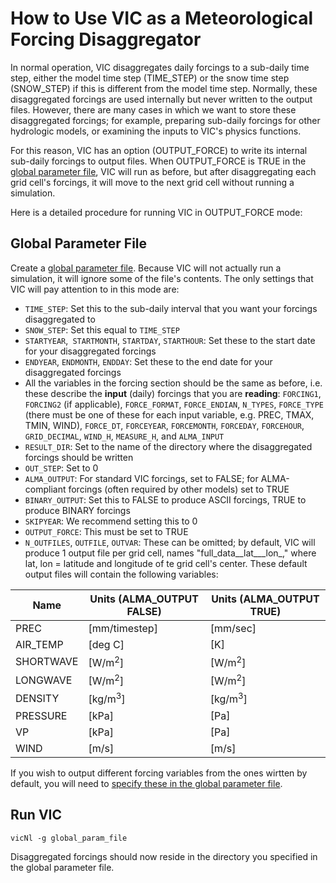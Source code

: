 # How to Use VIC as a Meteorological Forcing Disaggregator

In normal operation, VIC disaggregates daily forcings to a sub-daily time step, either the model time step (TIME_STEP) or the snow time step (SNOW_STEP) if this is different from the model time step. Normally, these disaggregated forcings are used internally but never written to the output files. However, there are many cases in which we want to store these disaggregated forcings; for example, preparing sub-daily forcings for other hydrologic models, or examining the inputs to VIC's physics functions.

For this reason, VIC has an option (OUTPUT_FORCE) to write its internal sub-daily forcings to output files. When OUTPUT_FORCE is TRUE in the [global parameter file](GlobalParam.md), VIC will run as before, but after disaggregating each grid cell's forcings, it will move to the next grid cell without running a simulation.

Here is a detailed procedure for running VIC in OUTPUT_FORCE mode:

## Global Parameter File

Create a [global parameter file](GlobalParam.md). Because VIC will not actually run a simulation, it will ignore some of the file's contents. The only settings that VIC will pay attention to in this mode are:

*   `TIME_STEP`: Set this to the sub-daily interval that you want your forcings disaggregated to
*   `SNOW_STEP`: Set this equal to `TIME_STEP`
*   `STARTYEAR`,` STARTMONTH`, `STARTDAY`, `STARTHOUR`: Set these to the start date for your disaggregated forcings
*   `ENDYEAR`, `ENDMONTH`, `ENDDAY`: Set these to the end date for your disaggregated forcings
*   All the variables in the forcing section should be the same as before, i.e. these describe the **input** (daily) forcings that you are **reading**: `FORCING1`, `FORCING2` (if applicable), `FORCE_FORMAT`, `FORCE_ENDIAN`, `N_TYPES`, `FORCE_TYPE` (there must be one of these for each input variable, e.g. PREC, TMAX, TMIN, WIND), `FORCE_DT`, `FORCEYEAR`, `FORCEMONTH`, `FORCEDAY`, `FORCEHOUR`, `GRID_DECIMAL`, `WIND_H`, `MEASURE_H`, and `ALMA_INPUT`
*   `RESULT_DIR`: Set to the name of the directory where the disaggregated forcings should be written
*   `OUT_STEP`: Set to 0
*   `ALMA_OUTPUT`: For standard VIC forcings, set to FALSE; for ALMA-compliant forcings (often required by other models) set to TRUE
*   `BINARY_OUTPUT`: Set this to FALSE to produce ASCII forcings, TRUE to produce BINARY forcings
*   `SKIPYEAR`: We recommend setting this to 0
*   `OUTPUT_FORCE`: This must be set to TRUE
*   `N_OUTFILES`, `OUTFILE`, `OUTVAR`: These can be omitted; by default, VIC will produce 1 output file per grid cell, names "full_data__lat___lon_," where lat, lon = latitude and longitude of te grid cell's center. These default output files will contain the following variables:

| Name          | Units (ALMA_OUTPUT FALSE)     | Units (ALMA_OUTPUT TRUE)  |
|-----------    |---------------------------    |-------------------------- |
| PREC          | [mm/timestep]                 | [mm/sec]                  |
| AIR_TEMP      | [deg C]                       | [K]                       |
| SHORTWAVE     | [W/m<sup>2</sup>]                        | [W/m<sup>2</sup>]                    |
| LONGWAVE      | [W/m<sup>2</sup>]                        | [W/m<sup>2</sup>]                    |
| DENSITY       | [kg/m<sup>3</sup>]                       | [kg/m<sup>3</sup>]                   |
| PRESSURE      | [kPa]                         | [Pa]                      |
| VP            | [kPa]                         | [Pa]                      |
| WIND          | [m/s]                         | [m/s]                     |

If you wish to output different forcing variables from the ones wirtten by default, you will need to [specify these in the global parameter file](OutputFormatting.md).

## Run VIC

`vicNl -g global_param_file`

Disaggregated forcings should now reside in the directory you specified in the global parameter file.

